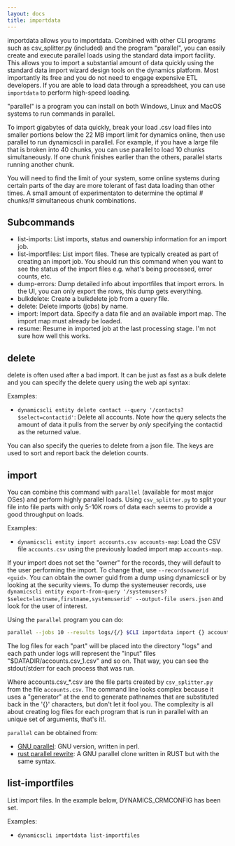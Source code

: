 ```yaml
---
layout: docs
title: importdata
---
```


importdata allows you to importdata. Combined with other CLI programs such as
csv_splitter.py (included) and the program "parallel", you can easily create and
execute parallel loads using the standard data import facility. This allows you
to import a substantial amount of data quickly using the standard data import
wizard design tools on the dynamics platform. Most importantly its free and you
do not need to engage expensive ETL developers. If you are able to load data
through a spreadsheet, you can use `importdata` to perform high-speed loading.

"parallel" is a program you can install on both Windows, Linux and MacOS systems to run commands in parallel.

To import gigabytes of data quickly, break your load .csv load files into
smaller portions below the 22 MB import limit for dynamics online, then use
parallel to run dynamicscli in parallel. For example, if you have a large file
that is broken into 40 chunks, you can use parallel to load 10 chunks
simultaneously. If one chunk finishes earlier than the others, parallel starts
running another chunk.

You will need to find the limit of your system, some online systems during
certain parts of the day are more tolerant of fast data loading than other
times. A small amount of experimentaton to determine the optimal # chunks/#
simultaneous chunk combinations.

## Subcommands
* list-imports: List imports, status and ownership information for an import job.
* list-importfiles: List import files. These are typically created as part of creating an import job. You should run this command when you want to see the status of the import files e.g. what's being processed, error counts, etc.
* dump-errors: Dump detailed info about importfiles that import errors. In the UI, you can only export the rows, this dump gets everything.
* bulkdelete: Create a bulkdelete job from a query file.
* delete: Delete imports (jobs) by name.
* import: Import data. Specify a data file and an available import map. The
  import map must already be loaded.
* resume: Resume in imported job at the last processing stage. I'm not sure how
  well this works.

## delete

delete is often used after a bad import. It can be just as fast as a bulk delete and you can specify the delete query using the web api syntax:

Examples:
* `dynamicscli entity delete contact --query '/contacts?$select=contactid'`: Delete all accounts. Note how the query selects the amount of data it pulls from the server by *only* specifying the contactid as the returned value.

You can also specify the queries to delete from a json file. The keys are used to sort and report back the deletion counts.


## import

You can combine this command with `parallel` (available for most major OSes) and perform highly parallel loads. Using `csv_splitter.py` to split your file into file parts with only 5-10K rows of data each seems to provide a good throughput on loads.

Examples:
* `dynamicscli entity import accounts.csv accounts-map`: Load the CSV file `accounts.csv` using the previously loaded import map `accounts-map`.

If your import does not set the "owner" for the records, they will default to the user performing the import. To change that, use `--recordsownerid <guid>`. You can obtain the owner guid from a dump using dynamicscli or by looking at the security views. To dump the systemeuser records, use `dynamicscli entity export-from-query '/systemusers?$select=lastname,firstname,systemuserid' --output-file users.json` and look for the user of interest.

Using the `parallel` program you can do:

```sh
parallel --jobs 10 --results logs/{/} $CLI importdata import {} accounts-map ::: "$DATADIR"/accounts.csv_*.csv
```

The log files for each "part" will be placed into the directory "logs" and each path under logs will represent the "input" files "$DATADIR/accounts.csv_1.csv" and so on. That way, you can see the stdout/stderr for each process that was run.

Where accounts.csv_*.csv are the file parts created by `csv_splitter.py` from the file `accounts.csv`. The command line looks complex because it uses a "generator" at the end to generate pathnames that are substituted back in the '{}' characters, but don't let it fool you. The complexity is all about creating log files for each program that is run in parallel with an unique set of arguments, that's it!.

`parallel` can  be obtained from:
* [GNU parallel](https://www.gnu.org/software/parallel): GNU version, written in perl.
* [rust parallel rewrite](https://github.com/mmstick/parallel): A GNU parallel clone written in RUST but with the same syntax.

## list-importfiles

List import files. In the example below, DYNAMICS_CRMCONFIG has been set.

Examples:
* `dynamicscli importdata list-importfiles`
